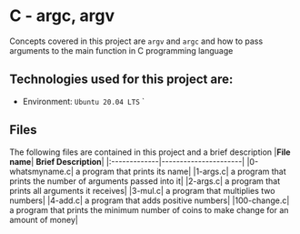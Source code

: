 # C - argc, argv
Concepts covered in this project are `argv` and `argc` and how to pass arguments to the main function in C programming language

## Technologies used for this project are:
- Environment: `Ubuntu 20.04 LTS`
`

## Files
The following files are contained in this project and a brief description
|**File name**| **Brief Description**|
|:-------------|----------------------|
|0-whatsmyname.c| a program that prints its name|
|1-args.c| a program that prints the number of arguments passed into it|
|2-args.c| a program that prints all arguments it receives|
|3-mul.c| a program that multiplies two numbers|
|4-add.c| a program that adds positive numbers|
|100-change.c| a program that prints the minimum number of coins to make change for an amount of money|

